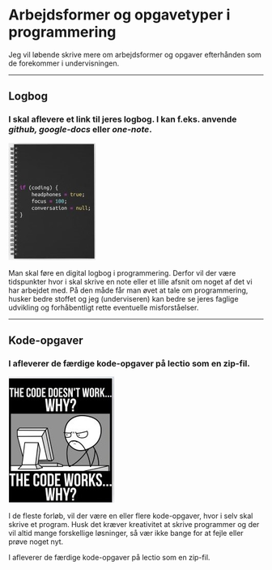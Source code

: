 # Arbejdsformer og opgavetyper i programmering

Jeg vil løbende skrive mere om arbejdsformer og opgaver efterhånden som de forekommer i undervisningen.

---

## Logbog
### I skal aflevere et link til jeres logbog. I kan f.eks. anvende ***github, google-docs*** eller ***one-note***.

![LogbogPic](sjovLogbog.jpg) 

Man skal føre en digital logbog i programmering. Derfor vil der være tidspunkter hvor i skal skrive en note eller et lille afsnit om noget af det vi har arbejdet med. På den måde får man øvet at tale om programmering, husker bedre stoffet og jeg (underviseren) kan bedre se jeres faglige udvikling og forhåbentligt rette eventuelle misforståelser.  

---

## Kode-opgaver
### I afleverer de færdige kode-opgaver på lectio som en zip-fil. 

![kodeSjov.jpg](kodeSjov.jpg) 

I de fleste forløb, vil der være en eller flere kode-opgaver, hvor i selv skal skrive et program. Husk det kræver kreativitet at skrive programmer og der vil altid mange forskellige løsninger, så vær ikke bange for at fejle eller prøve noget nyt.

I afleverer de færdige kode-opgaver på lectio som en zip-fil.
